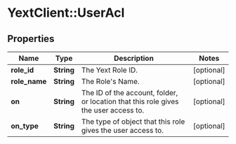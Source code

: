 # YextClient::UserAcl

## Properties
Name | Type | Description | Notes
------------ | ------------- | ------------- | -------------
**role_id** | **String** | The Yext Role ID. | [optional] 
**role_name** | **String** | The Role&#39;s Name. | [optional] 
**on** | **String** | The ID of the account, folder, or location that this role gives the user access to. | [optional] 
**on_type** | **String** | The type of object that this role gives the user access to. | [optional] 


